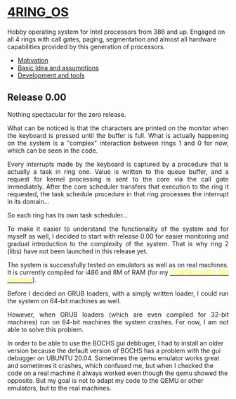 # [4RING_OS](https://www.isoux.org/blog/index.php?article2/4ring_os)

Hobby operating system for Intel processors from 386 and up. Engaged on all 4 rings with call gates, paging, segmentation and almost all hardware capabilities provided by this generation of processors.

- [Motivation](https://www.isoux.org/blog/index.php?article3/motivation)
- [Basic Idea and assumptions](https://www.isoux.org/blog/index.php?article4/basic-idea-and-assumptions)
- [Development and tools](https://www.isoux.org/blog/index.php?article5/development-and-tools)

## Release 0.00

<p style="text-align: justify;">Nothing spectacular for the zero release.</p>
<p style="text-align: justify;">What can be noticed is that the characters are printed on the monitor when the keyboard is pressed until the buffer is full. What is actually happening on the system is a "complex" int&#1077;raction between rings 1 and 0 for now, which can be seen in the code.</p>
<p style="text-align: justify;">Every interrupts made by the keyboard is captured by a procedure that is actually a task in ring one. Value is written to the queue buffer, and a request for kernel processing is sent to the core via the call gate immediately. After the core scheduler transfers that execution to the ring it requested, the task schedule procedure in that ring processes the interrupt in its domain...</p>
<p style="text-align: justify;">So each ring has its own task scheduler...</p>
<p style="text-align: justify;">To make it easier to understand the functionality of the system and for myself as well, I decided to start with release 0.00 for easier monitoring and gradual introduction to the complexity of the system. That is why ring 2 (libs) have not been launched in this release yet.</p>
<p style="text-align: justify;">The system is successfully tested on emulators as well as on real machines. It is currently compiled for i486 and 8M of RAM (for my <span style="color: #ffff00;"><a href="https://i.pinimg.com/originals/2d/24/65/2d24653bf7a545a23526c9f00fef7e11.jpg"><span style="color: #ffff00;"><em>COMPAQ AERO 486 machine</em></span></a></span>).</p>
<p style="text-align: justify;">Before I decided on GRUB loaders, with a simply written loader, I could run the system on 64-bit machines as well.</p>
<p style="text-align: justify;">However, when GRUB loaders (which are even compiled for 32-bit machines) run on 64-bit machines the system crashes. For now, I am not able to solve this problem.

In order to be able to use the BOCHS gui debbuger, I had to install an older version because the default version of BOCHS has a problem with the gui debugger on UBUNTU 20.04. Sometimes the qemu emulator works great and sometimes it crashes, which confused me, but when I checked the code on a real machine it always worked even though the qemu showed the opposite. But my goal is not to adapt my code to the QEMU or other emulators, but to the real machines.</p>
<p>&#160;</p>
<h2>&#160;</h2>
<p>&#160;</p>
<p>&#160;</p>

